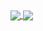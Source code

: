 <a href="https://github-readme-stats.">
  <img align="center" src="https://github-readme-stats.vercel.app/api?username=kev6070&show_icons=true&theme=algolia " />
</a>


<a href="https://github.com/anuraghazra/convoychat">
  <img align="center" src="https://github-readme-stats.vercel.app/api/top-langs/?username=kev6070&layout=compact&langs_count=10&theme=algolia&show_icons=truel)](https://github.com/anuraghazra/github-readme-stats" />
</a>
